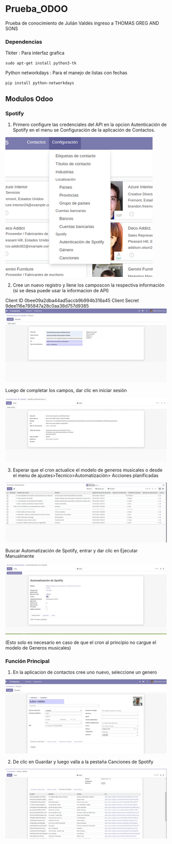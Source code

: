 # Prueba_ODOO

Prueba de conocimiento de Julián Valdés ingreso a THOMAS GREG AND SONS

### Dependencias

Tkiter : Para interfaz grafica

`sudo apt-get install python3-tk`

Python networkdays : Para el manejo de listas con fechas

`pip install python-networkdays`

## Modulos Odoo

### Spotify

1. Primero configure las credenciales del API en la opcion Autenticación de Spotify en el menu se Configuración de la
   aplicación de Contactos.

![img.png](img.png)

2. Cree un nuevo registro y llene los camposcon la respectiva información (si se desa puede usar la informacion de API)

Client ID 0bee09a2dba44ad5accb9b994b316a45 Client Secret 9dee116e785847a28c0aa38d757d9385
![img_2.png](img_2.png)

Luego de completar los campos, dar clic en iniciar sesión

![img_3.png](img_3.png)

3. Esperar que el cron actualice el modelo de generos musicales o desde el menu de ajustes>Tecnico>Automatización>
   Acciones planificadas

![img_4.png](img_4.png)

Buscar Automatización de Spotify, entrar y dar clic en Ejecutar Manualmente

![img_5.png](img_5.png)

(Esto solo es necesario en caso de que el cron al principio no cargue el modelo de Generos musicales)

### Función Principal

1. En la aplicacion de contactos cree uno nuevo, seleccione un genero

![img_6.png](img_6.png)

2. De clic en Guardar y luego valla a la pestaña Canciones de Spotify

![img_7.png](img_7.png)




